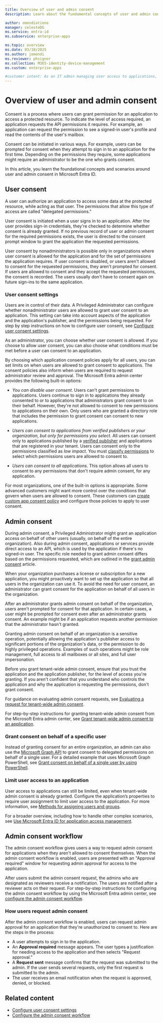 ```yaml
---
title: Overview of user and admin consent
description: Learn about the fundamental concepts of user and admin consent in Microsoft Entra ID.

author: omondiatieno
manager: celesteDG
ms.service: entra-id
ms.subservice: enterprise-apps

ms.topic: overview
ms.date: 03/18/2025
ms.author: jomondi
ms.reviewer: phsignor
ms.collection: M365-identity-device-management
ms.custom: enterprise-apps

#customer intent: As an IT admin managing user access to applications, I want to understand the concepts and scenarios around user and admin consent in Microsoft Entra ID, so that I can configure the appropriate settings and permissions for my organization's applications.
---
```


# Overview of user and admin consent

Consent is a process where users can grant permission for an application to access a protected resource. To indicate the level of access required, an application requests the API permissions it requires. For example, an application can request the permission to see a signed-in user's profile and read the contents of the user's mailbox.

Consent can be initiated in various ways. For example, users can be prompted for consent when they attempt to sign in to an application for the first time. Depending on the permissions they require, some applications might require an administrator to be the one who grants consent.

In this article, you learn the foundational concepts and scenarios around user and admin consent in Microsoft Entra ID.

## User consent

A user can authorize an application to access some data at the protected resource, while acting as that user. The permissions that allow this type of access are called "delegated permissions."

User consent is initiated when a user signs in to an application. After the user provides sign-in credentials, they're checked to determine whether consent is already granted. If no previous record of user or admin consent for the required permissions exists, the user is directed to the consent prompt window to grant the application the requested permissions.

User consent by nonadministrators is possible only in organizations where user consent is allowed for the application and for the set of permissions the application requires. If user consent is disabled, or users aren't allowed to consent for the requested permissions, they aren't prompted for consent. If users are allowed to consent and they accept the requested permissions, the consent is recorded. The users usually don't have to consent again on future sign-ins to the same application.

### User consent settings

Users are in control of their data. A Privileged Administrator can configure whether nonadministrator users are allowed to grant user consent to an application. This setting can take into account aspects of the application and the application's publisher, and the permissions being requested. For step by step instructions on how to configure user consent, see [Configure user consent settings](configure-user-consent.md).

As an administrator, you can choose whether user consent is allowed. If you choose to allow user consent, you can also choose what conditions must be met before a user can consent to an application.

By choosing which application consent policies apply for all users, you can set limits on when users are allowed to grant consent to applications. The consent policies also inform when users are required to request administrator review and approval. The Microsoft Entra admin center provides the following built-in options:

- *You can disable user consent*. Users can't grant permissions to applications. Users continue to sign in to applications they already consented to or to applications that administrators grant consent to on their behalf. However, they're not allowed to consent to new permissions to applications on their own. Only users who are granted a directory role that includes the permission to grant consent can consent to new applications.

- *Users can consent to applications from verified publishers or your organization, but only for permissions you select*. All users can consent only to applications published by a [verified publisher](~/identity-platform/publisher-verification-overview.md) and applications that are registered in your tenant. Users can consent only to the permissions classified as *low impact*. You must [classify permissions](configure-permission-classifications.md) to select which permissions users are allowed to consent to.

- *Users can consent to all applications*. This option allows all users to consent to any permissions that don't require admin consent, for any application.

For most organizations, one of the built-in options is appropriate. Some advanced customers might want more control over the conditions that govern when users are allowed to consent. These customers can [create custom app consent policy](manage-app-consent-policies.md#create-a-custom-app-consent-policy-using-powershell) and configure those policies to apply to user consent.

## Admin consent

During admin consent, a Privileged Administrator might grant an application access on behalf of other users (usually, on behalf of the entire organization). Also during admin consent, applications or services provide direct access to an API, which is used by the application if there's no signed-in user. The specific role needed to grant admin consent differs based on the permissions requested, which are outlined in the [grant admin consent](grant-admin-consent.md#prerequisites) article.

When your organization purchases a license or subscription for a new application, you might proactively want to set up the application so that all users in the organization can use it. To avoid the need for user consent, an administrator can grant consent for the application on behalf of all users in the organization.

After an administrator grants admin consent on behalf of the organization, users aren't prompted for consent for that application. In certain cases, a user might be prompted for consent even after an administrator grants consent. An example might be if an application requests another permission that the administrator hasn't granted.

Granting admin consent on behalf of an organization is a sensitive operation, potentially allowing the application's publisher access to significant portions of the organization's data, or the permission to do highly privileged operations. Examples of such operations might be role management, full access to all mailboxes or all sites, and full user impersonation. 

Before you grant tenant-wide admin consent, ensure that you trust the application and the application publisher, for the level of access you're granting. If you aren't confident that you understand who controls the application and why the application is requesting the permissions, don't grant consent.

For guidance on evaluating admin consent requests, see [Evaluating a request for tenant-wide admin consent](manage-consent-requests.md#evaluate-a-request-for-tenant-wide-admin-consent).

For step-by-step instructions for granting tenant-wide admin consent from the Microsoft Entra admin center, see [Grant tenant-wide admin consent to an application](grant-admin-consent.md).

### Grant consent on behalf of a specific user

Instead of granting consent for an entire organization, an admin can also use the [Microsoft Graph API](/graph/use-the-api) to grant consent to delegated permissions on behalf of a single user. For a detailed example that uses Microsoft Graph PowerShell, see [Grant consent on behalf of a single user by using PowerShell](grant-consent-single-user.md).

### Limit user access to an application

User access to applications can still be limited, even when tenant-wide admin consent is already granted. Configure the application’s properties to require user assignment to limit user access to the application. For more information, see [Methods for assigning users and groups](assign-user-or-group-access-portal.md).

For a broader overview, including how to handle other complex scenarios, see [Use Microsoft Entra ID for application access management](what-is-access-management.md).

## Admin consent workflow

The admin consent workflow gives users a way to request admin consent for applications when they aren't allowed to consent themselves. When the admin consent workflow is enabled, users are presented with an "Approval required" window for requesting admin approval for access to the application.

After users submit the admin consent request, the admins who are designated as reviewers receive a notification. The users are notified after a reviewer acts on their request. For step-by-step instructions for configuring the admin consent workflow by using the Microsoft Entra admin center, see [configure the admin consent workflow](configure-admin-consent-workflow.md).

### How users request admin consent

After the admin consent workflow is enabled, users can request admin approval for an application that they're unauthorized to consent to. Here are the steps in the process:

- A user attempts to sign in to the application.
- An **Approval required** message appears. The user types a justification for needing access to the application and then selects "Request approval."
- A **Request sent** message confirms that the request was submitted to the admin. If the user sends several requests, only the first request is submitted to the admin.
- The user receives an email notification when the request is approved, denied, or blocked.

## Related content

- [Configure user consent settings](configure-user-consent.md)
- [Configure the admin consent workflow](configure-admin-consent-workflow.md)
